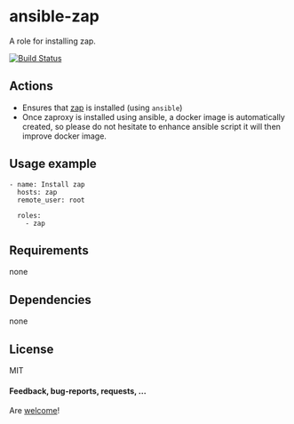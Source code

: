 ansible-zap
====================

A role for installing zap.

[![Build Status](https://api.travis-ci.org/AlbanAndrieu/ansible-zap.png?branch=master)](https://travis-ci.org/AlbanAndrieu/ansible-zap)

## Actions

- Ensures that [zap](https://code.google.com/p/zaproxy/) is installed (using `ansible`)
- Once zaproxy is installed using ansible, a docker image is automatically created, so please do not hesitate to enhance ansible script it will then improve docker image.

Usage example
------------

    - name: Install zap
      hosts: zap
      remote_user: root
    
      roles:
        - zap      
        
Requirements
------------

none

Dependencies
------------

none

License
-------

MIT

#### Feedback, bug-reports, requests, ...

Are [welcome](https://github.com/AlbanAndrieu/ansible-zap/issues)!
